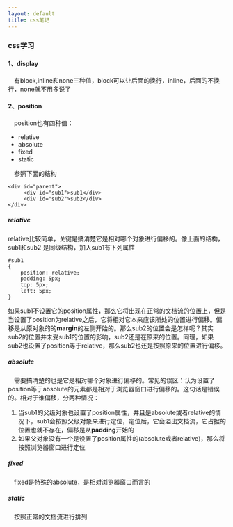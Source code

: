 ```yaml
---
layout: default
title: css笔记
---
```


<link href="http://kevinburke.bitbucket.org/markdowncss/markdown.css" rel="stylesheet"></link>

### css学习 ###

#### 1、display ####

&emsp;有block,inline和none三种值，block可以让后面的换行，inline，后面的不换行，none就不用多说了

#### 2、position ####

&emsp;position也有四种值：

- relative
- absolute
- fixed
- static

&emsp;参照下面的结构

	<div id="parent">
	     <div id="sub1">sub1</div>
	     <div id="sub2">sub2</div>
	</div>

##### relative

relative比较简单，关键是搞清楚它是相对哪个对象进行偏移的。像上面的结构，sub1和sub2 是同级结构，加入sub1有下列属性

	#sub1
	{
	    position: relative;
	    padding: 5px;
	    top: 5px;
	    left: 5px;
	}

如果sub1不设置它的position属性，那么它将出现在正常的文档流的位置上，但是当设置了position为relative之后，它将相对它本来应该所处的位置进行偏移。偏移是从原对象的的**margin**的左侧开始的。那么sub2的位置会是怎样呢？其实sub2的位置并未受sub1的位置的影响，sub2还是在原来的位置。同理，如果sub2也设置了position等于relative，那么sub2也还是按照原来的位置进行偏移。

##### absolute

&emsp;需要搞清楚的也是它是相对哪个对象进行偏移的。常见的误区：认为设置了position等于absolute的元素都是相对于浏览器窗口进行偏移的。这句话是错误的。相对于谁偏移，分两种情况：

1. 当sub1的父级对象也设置了position属性，并且是absolute或者relative的情况下，sub1会按照父级对象来进行定位，定位后，它会溢出文档流，它占据的位置也就不存在，偏移是从**padding**开始的
2. 如果父对象没有一个是设置了position属性的(absolute或者relative)，那么将按照浏览器窗口进行定位

##### fixed

&emsp;fixed是特殊的absolute，是相对浏览器窗口而言的

##### static

&emsp;按照正常的文档流进行排列
